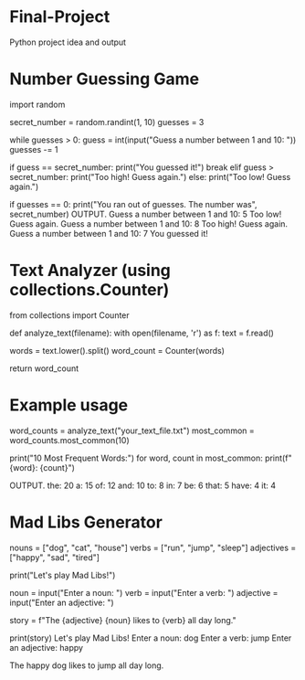 # Final-Project
Python project idea and output
# Number Guessing Game
import random

secret_number = random.randint(1, 10)
guesses = 3

while guesses > 0:
  guess = int(input("Guess a number between 1 and 10: "))
  guesses -= 1

  if guess == secret_number:
    print("You guessed it!")
    break
  elif guess > secret_number:
    print("Too high! Guess again.")
  else:
    print("Too low! Guess again.")

if guesses == 0:
  print("You ran out of guesses. The number was", secret_number)
OUTPUT.
Guess a number between 1 and 10: 5
Too low! Guess again.
Guess a number between 1 and 10: 8
Too high! Guess again.
Guess a number between 1 and 10: 7
You guessed it!
# Text Analyzer (using collections.Counter)
from collections import Counter

def analyze_text(filename):
  with open(filename, 'r') as f:
    text = f.read()
  
  words = text.lower().split()
  word_count = Counter(words)
  
  return word_count

# Example usage
word_counts = analyze_text("your_text_file.txt")
most_common = word_counts.most_common(10)

print("10 Most Frequent Words:")
for word, count in most_common:
  print(f"{word}: {count}")

OUTPUT.
the: 20
a: 15
of: 12
and: 10
to: 8
in: 7
be: 6
that: 5
have: 4
it: 4
# Mad Libs Generator
nouns = ["dog", "cat", "house"]
verbs = ["run", "jump", "sleep"]
adjectives = ["happy", "sad", "tired"]

print("Let's play Mad Libs!")

noun = input("Enter a noun: ")
verb = input("Enter a verb: ")
adjective = input("Enter an adjective: ")

story = f"The {adjective} {noun} likes to {verb} all day long."

print(story)
Let's play Mad Libs!
Enter a noun: dog
Enter a verb: jump
Enter an adjective: happy

The happy dog likes to jump all day long.



